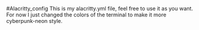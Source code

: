 #Alacritty_config
This is my alacritty.yml file, feel free to use it as you want.
For now I just changed the colors of the terminal to make it more cyberpunk-neon style.
